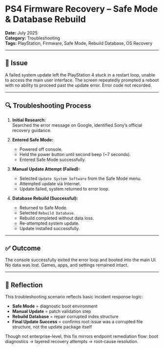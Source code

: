 # PS4 Firmware Recovery – Safe Mode & Database Rebuild

**Date:** July 2025  
**Category:** Troubleshooting  
**Tags:** PlayStation, Firmware, Safe Mode, Rebuild Database, OS Recovery

---

## 🧠 Issue  
A failed system update left the PlayStation 4 stuck in a restart loop, unable to access the main user interface. The screen repeatedly prompted a reboot with no ability to proceed past the update error. Error code not recorded.

---

## 🔍 Troubleshooting Process  

1. **Initial Research:**  
   Searched the error message on Google, identified Sony’s official recovery guidance.

2. **Entered Safe Mode:**  
   - Powered off console.  
   - Held the power button until second beep (~7 seconds).  
   - Entered Safe Mode successfully.

3. **Manual Update Attempt (Failed):**  
   - Selected `Update System Software` from the Safe Mode menu.  
   - Attempted update via Internet.  
   - Update failed, system returned to error loop.

4. **Database Rebuild (Successful):**  
   - Returned to Safe Mode.  
   - Selected `Rebuild Database`.  
   - Rebuild completed without data loss.  
   - Re-attempted system update.  
   - Update installed successfully.

---

## ✅ Outcome  
The console successfully exited the error loop and booted into the main UI. No data was lost. Games, apps, and settings remained intact.

---

## 🧠 Reflection  

This troubleshooting scenario reflects basic incident response logic:
- **Safe Mode** = diagnostic boot environment  
- **Manual Update** = patch validation step  
- **Rebuild Database** = repair corrupted index structure  
- **Final Update Success** = confirms root issue was a corrupted file structure, not the update package itself

Though not enterprise-level, this fix mirrors endpoint remediation flow: boot diagnostics → layered recovery attempts → root-cause resolution.

